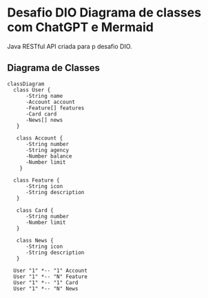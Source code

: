 # Desafio DIO Diagrama de classes com ChatGPT e Mermaid
Java RESTful API criada para p desafio DIO.

## Diagrama de Classes

```mermaid
classDiagram
  class User {
      -String name
      -Account account
      -Feature[] features
      -Card card
      -News[] news
   }

   class Account {
      -String number
      -String agency
      -Number balance
      -Number limit
    }

  class Feature {
      -String icon
      -String description
   }

   class Card {
      -String number
      -Number limit
   }

   class News {
      -String icon
      -String description
   }

  User "1" *-- "1" Account
  User "1" *-- "N" Feature
  User "1" *-- "1" Card
  User "1" *-- "N" News

```
